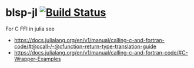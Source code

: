 # blsp-jl [![Build Status](https://github.com/ocsmit/blsp-jl.jl/actions/workflows/CI.yml/badge.svg?branch=main)](https://github.com/ocsmit/blsp-jl.jl/actions/workflows/CI.yml?query=branch%3Amain)

For C FFI in julia see
  - https://docs.julialang.org/en/v1/manual/calling-c-and-fortran-code/#@ccall-/-@cfunction-return-type-translation-guide
  - https://docs.julialang.org/en/v1/manual/calling-c-and-fortran-code/#C-Wrapper-Examples
